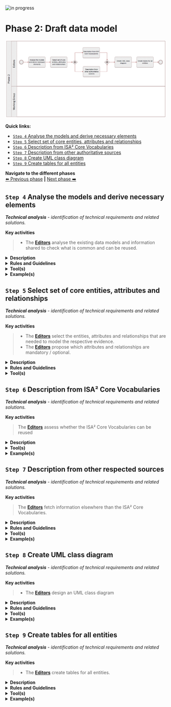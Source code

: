 ![in progress](https://img.shields.io/badge/status-in%20progress-yellow)

# Phase 2: Draft data model
![Process_Phase 2](img/methodology_phase2.PNG)

**Quick links:**
- [`Step 4` Analyse the models and derive necessary elements](#step-4-Analyse-the-models-and-derive-necessary-elements)
- [`Step 5` Select set of core entities, attributes and relationships](#step-5-Select-set-of-core-entities,-attributes-and-relationships)
- [`Step 6` Description from ISA² Core Vocabularies](#step-6-Description-from-ISA²-Core-Vocabularies)
- [`Step 7` Description from other authoritative sources](#step-7-Description-from-other-authoritative-sources)
- [`Step 8` Create UML class diagram](#step-8-Create-UML-class-diagram)
- [`Step 9` Create tables for all entities](#step-9-Create-tables-for-all-entities)

**Navigate to the different phases**\
[:arrow_left: Previous phase](phase1.md) **|**
[Next phase :arrow_right:](phase3.md)

## `Step 4` Analyse the models and derive necessary elements
<i><b>Technical analysis</b> - identification of technical requirements and related solutions.</i>

**Key activities**
> * The [<b>Editors</b>](../stakeholders#editors) analyse the existing data models and information shared to check what is common and can be reused.

<details>
  <summary><b>Description</b></summary>
  
The Editors analyse the data models, concrete examples and other useful documentation received from the Working Group and the DGs in the previous steps. They specifically look for similarities (and dissimilarities) between the different data models and documentation in order to identify a common set of entities, attributes and relationships, that are relevant for the respective evidence that is being modelled.
Considering the procedure for which the evidence is modelled, and subsequently the use case(s) can serve to analyse models and documentation in order to derive necessary elements. 

</details>


<details>
  <summary><b>Rules and Guidelines</b></summary>
  
* The data model to be produced is not modelling paper documents but rather evidence itself, i.e., information required by competent authorities to prove a fact. So, the grain of the data should be limited to the fact to prove, when modelling evidence types. The Editors should look for the minimum common denominator when consolidating and analysing (fragment of) data models and information received. 
* The [SKOS Mapping Properties](https://www.w3.org/TR/skos-reference/#mapping) can be used to compare entities or attributes across different models.
* When selecting the core entities, attributes and relationships, the editors can define thresholds allowing to decide which of the latter will be mandatory, optional or discarded. For instance, if no other Member State mentioned the need for an attribute it will therefore be discarded.


</details>


<details>
  <summary><b>Tool(s)</b></summary>

* [Linked Open Vocabularies](https://lov.linkeddata.es/dataset/lov) which is a source for predicates, i.e. existing attributes/relationships that might be candidates for reuse.
* A spreadsheet tool can be used to present and compare the different data models.
</details>

<details>
  <summary><b>Example(s)</b></summary>
  
The table below illustrates how SKOS mapping properties can be used to compare models. 
<b> insert picture </b>
If provided, the table can also include definitions and URIs to ease comparison.

</details>

## `Step 5` Select set of core entities, attributes and relationships
<i><b>Technical analysis</b> - identification of technical requirements and related solutions.</i>

**Key activities**
> * The [<b>Editors</b>](../stakeholders#editors) select the entities, attributes and relationships that are needed to model the respective evidence.
> * The [<b>Editors</b>](../stakeholders#editors) propose which attributes and relationships are mandatory / optional. 

<details>
  <summary><b>Description</b></summary>
  
With the output of the previous steps, the Editors select the entities, attributes and relationships that are common to most data models and that are necessary to model the evidence. They also determine which attributes should be mandatory and optional. 

They do this by agreeing upon thresholds with the Working Group. These thresholds might be quantifiable, e.g. “if at least five Member States have an attribute, the attribute is included” or “if one Member State is not able to provide an attribute, the attribute is made optional”.
  
</details>

<details>
  <summary><b>Rules and Guidelines</b></summary>
  
Be as specific as possible, without restricting local flexibility too much.

</details>

<details>
  <summary><b>Tool(s)</b></summary>
  
* A spreadsheet tool can be used to select the set of core entities, attributes and relationships of the common data model.
* The collaborative tool can be used to hold the discussion on the inclusion of entities, attributes and relationships.


</details>


## `Step 6` Description from ISA² Core Vocabularies
<i><b>Technical analysis</b> - identification of technical requirements and related solutions.</i>


**Key activities**
> The [<b>Editors</b>](../stakeholders#editors) assess whether the ISA² Core Vocabularies can be reused


<details>
  <summary><b>Description</b></summary>
  
The Editors verify whether an ISA² Core Vocabulary can be reused. Reuse is a key objective when drafting data models. In case there is no ISA² Core Vocabulary reusable, or it is not coherent to the context of the data model, the editors will consider other possibilities as presented in step 7.

> Core Vocabularies are simplified, re-usable and extensible data models that capture the fundamental characteristics of an entity in a context-neutral fashion. Public administrations can use and extend the Core Vocabularies in the following contexts:
> * Development of new systems
> * Information exchange between systems
> * Data integration
> * Open data publishing 

</details>

<details>
  <summary><b>Tool(s)</b></summary>
  
  
* [Core Person Vocabulary](https://joinup.ec.europa.eu/release/core-person-vocabulary/100)
* [Core Business Vocabulary](https://joinup.ec.europa.eu/release/core-business-vocabulary/100) 
* [Core Location Vocabulary](https://joinup.ec.europa.eu/release/core-location-vocabulary/100) 
* [Core Criterion and Core Evidence Vocabulary](https://joinup.ec.europa.eu/release/core-criterion-and-core-evidence-vocabulary-v100)
* [Core Public Organisation Vocabulary](https://joinup.ec.europa.eu/release/core-public-organisation-vocabulary-v100) 
* [Core Public Service Vocabulary Application Profile](https://joinup.ec.europa.eu/collection/semantic-interoperability-community-semic/solution/core-public-service-vocabulary-application-profile)

</details>

<details>
  <summary><b>Example(s)</b></summary>

* The Core Person Vocabulary describes a class/entity Person that has an attribute/property "gender" that expects a Code as data type, coming from four possible controlled vocs: ISO, Eurostat, HL7 or SDMX.
* Gender is a challenging topic due to the different recognition of non-binary gender, [issue #143](https://github.com/SEMICeu/SDG-sandbox/issues/143).

</details>

## `Step 7` Description from other respected sources
<i><b>Technical analysis</b> - identification of technical requirements and related solutions.</i>

**Key activities**
> The [<b>Editors</b>](../stakeholders#editors) fetch information elsewhere than the ISA² Core Vocabularies.

<details>
  <summary><b>Description</b></summary>
  
 Should an entity or attribute not be (properly) defined in the ISA² Core Vocabularies, the editors find adequate documentation elsewhere.
<i>‘Not properly defined’ refers to a circular definition of a term, i.e. already containing the term that is to be defined.</i> 

1. Other respected sources can be considered when the terms are defined in a well-known domain-specific ontology.  
In general, entities, attributes, relationships and definitions should be linked to existing terminologies. 
2. In the event of information not being available in existing vocabularies, the editors propose definitions for new entities / attributes using respected and authoritative dictionaries (which are deemed of excellence).

<i>A ‘respected dictionary’ refers to a dictionary widely regarded as the accepted authority on the English language. </i>

</details>

<details>
  <summary><b>Rules and Guidelines</b></summary>
  
Generic rules and guidelines 
* Entities can be documented by using tools such as the [Interoperability Platform and Data Vocabularies Tools](https://ec.europa.eu/isa2/actions/improving-semantic-interoperability-european-egovernment-systems_en).

Specific rules and guidelines for  the table per entity
* When defining a term, it should not be included in the tentative definition.

</details>

<details>
  <summary><b>Tool(s)</b></summary>

* [Oxford dictionary](https://www.oxfordlearnersdictionaries.com/us/)
* [Merriam-Webster](https://www.merriam-webster.com/)
  
</details>

<details>
  <summary><b>Example(s)</b></summary>

For instance, for the [Completion of secondary education evidence](https://github.com/SEMICeu/SDG-sandbox/blob/master/evidences/certificate_of_completion_of_secondary_education/data_model/certificate_of_completion_of_secondary_education_tables_v0.02.md) the <b>course name</b> definition comes from [Merriam-Webster](https://www.merriam-webster.com/dictionary/course) ; i.e. “Name given to a number of lectures or other matters dealing with a subject.”
</details>

## `Step 8` Create UML class diagram
<i><b>Technical analysis</b> - identification of technical requirements and related solutions.</i>

**Key activities**
> * The [<b>Editors</b>](../stakeholders#editors) design an UML class diagram

<details>
  <summary><b>Description</b></summary>
  
The Editors will leverage from the information collected in the previous phase to develop a UML class diagram. The latter aims at visually describing how entities of the data model will interact with each other. The different entities, the relationship between entities, and their attributes as well as the expected types are displayed.

The exclusive focus on entities, attributes and relationships will allow the Working Group members to concentrate on the semantic aspects of the model. Supplementary modelling elements are  added in step 9 when entities are documented in tables.

</details>

<details>
  <summary><b>Rules and Guidelines</b></summary>
  
* Follow the [UML design rules](https://www.omg.org/spec/UML/About-UML/):
* Each element and their relationships should be identified in advance;
* Attributes of each class should be clearly identified;
* Attributes should be presented in the following manner:attributeName: expected type. “Expected type” is further defined in step 11;
* Avoid as much as possible lines crossing each other;
* Ensure orthogonality of relationships;
* Parents elements are higher than the child elements, so the subclass arrows always point upwards;
* Align elements either by one of their sides or by their centers;
* Make elements of the same size, if possible;
* Diagrams should show the cardinality of attributes and relationships as well;
* Entities names should start with an uppercase;
* Attributes names should start with a lower case.

</details>

<details>
  <summary><b>Tool(s)</b></summary>

Some examples of proprietary and open source tools are the following:

Proprietary tools:
* [Enterprise Architect](https://www.sparxsystems.eu/enterprise-architect/ea-purchase/)
* [Microsoft Visio](https://www.microsoft.com/en-us/microsoft-365/visio/flowchart-software)
* [MagicDraw (No Magic)](https://www.nomagic.com/products/magicdraw)
* [Visual Paradigm](https://www.visual-paradigm.com/)

Open source tools:
* [Modelio](https://www.modelio.org/)
* [UMLet](https://www.umlet.com/)

</details>

<details>
  <summary><b>Example(s)</b></summary>

* [Birth Certificate evidence](https://github.com/SEMICeu/SDG-sandbox/tree/master/evidences/birth_certificate/data_model)

</details>

## `Step 9` Create tables for all entities
<i><b>Technical analysis</b> - identification of technical requirements and related solutions.</i>

**Key activities**
> * The [<b>Editors</b>](../stakeholders#editors) create tables for all entities.

<details>
  <summary><b>Description</b></summary>
  
Relying on the input gathered, the editors draft tables for all the entities of the data model. Per entity, the table consists of the following elements;
* Proposed attribute(s) / relationship(s)
* Proposed expected type
* Proposed definition
* Proposed cardinality

Tables are a way to provide further information and context to the data model, unlike the UML class diagram which can be seen as a visual representation of the data model. Both form the data model referred to in the further steps.

</details>

<details>
  <summary><b>Rules and Guidelines</b></summary>

Generic rules and guidelines for step 9
* Multilingualism, localisation and internationalisation aspects should be considered. A language neutral identifier for every concept and additional Member State language columns in the tables helps Member State participation.
* The scope of the data model should be described by a fact or an event that is proven by the evidence represented by the data model.
* The tables should have a language-neutral identifier that, along the creation and review of the data model, is agnostic to name changes. 

Specific rules and guidelines for the table per entity:
* Sources of the entities/attributes should be added, e.g. existing regulation, reused model, etc. 
* Entities,attributes and relationships should be accompanied by a definition as well as their cardinality.
* [The regulation 2016/1191](https://www.google.com/url?q=https://eur-lex.europa.eu/legal-content/EN/TXT/?uri%3DCELEX%253A32016R1191&sa=D&ust=1608109108137000&usg=AOvVaw03z_d3IraqIsVD7VQ8V1mb) on Public Documents sets a set of fields for the production of multilingual standard forms. Each field has a code and a text label that has been officially translated into the Member States’ official languages. It is essential to provide (when possible) the correspondence between the attributes of the proposed data model to the fields of the multilingual standard forms of the regulation on Public Documents for evidences related to such domain. The aforementioned approach could be reused for evidences other than public documents. 

</details>

<details>
  <summary><b>Tool(s)</b></summary>
  <i>The collaborative tool, e.g. Github.</i>
</details>

<details>
  <summary><b>Example(s)</b></summary>

* [Birth evidence](https://github.com/SEMICeu/SDG-sandbox/blob/master/evidences/birth_certificate/data_model/birth_certificate_tables_v0.02.md#birth-evidence-1)
* [Birth](https://github.com/SEMICeu/SDG-sandbox/blob/master/evidences/birth_certificate/data_model/birth_certificate_tables_v0.02.md#birth)
* [Person](https://github.com/SEMICeu/SDG-sandbox/blob/master/evidences/birth_certificate/data_model/birth_certificate_tables_v0.02.md#person)
* [Public Organisation](https://github.com/SEMICeu/SDG-sandbox/blob/master/evidences/birth_certificate/data_model/birth_certificate_tables_v0.02.md#public-organisation)
* [Location](https://github.com/SEMICeu/SDG-sandbox/blob/master/evidences/birth_certificate/data_model/birth_certificate_tables_v0.02.md#location)

</details>
